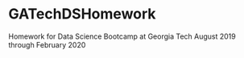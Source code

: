 # GATechDSHomework
Homework for Data Science Bootcamp at Georgia Tech August 2019 through February 2020
